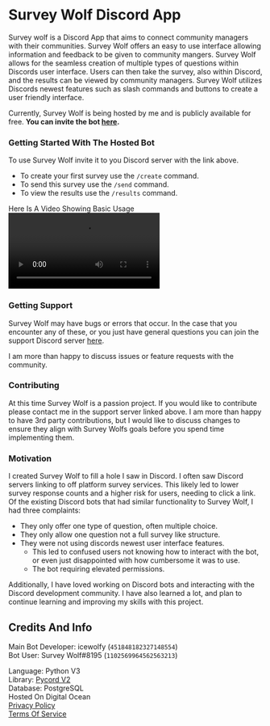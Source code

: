 # Survey Wolf Discord App

Survey wolf is a Discord App that aims to connect community managers with their communities.
Survey Wolf offers an easy to use interface allowing information and feedback to be given to community mangers.
Survey Wolf allows for the seamless creation of multiple types of questions within Discords user interface.
Users can then take the survey, also within Discord, and the results can be viewed by community managers.
Survey Wolf utilizes Discords newest features such as slash commands and buttons to create a user friendly interface. 

Currently, Survey Wolf is being hosted by me and is publicly available for free.
**You can invite the bot 
[here](https://discord.com/api/oauth2/authorize?client_id=1102569964562563213&permissions=18133352303680&scope=bot%20applications.commands).**

### Getting Started With The Hosted Bot
To use Survey Wolf invite it to you Discord server with the link above.
- To create your first survey use the `/create` command.
- To send this survey use the `/send` command.
- To view the results use the `/results` command.

Here Is A Video Showing Basic Usage
![](assets/SurveyWolf%20Example%20Usage.mp4)

### Getting Support
Survey Wolf may have bugs or errors that occur. 
In the case that you encounter any of these, or you just have general questions you can join the support Discord server 
[here](https://discord.gg/f39cJ9D).

I am more than happy to discuss issues or feature requests with the community.

### Contributing
At this time Survey Wolf is a passion project.
If you would like to contribute please contact me in the support server linked above.
I am more than happy to have 3rd party contributions, but I would like to discuss changes to ensure they align with 
Survey Wolfs goals before you spend time implementing them.

### Motivation
I created Survey Wolf to fill a hole I saw in Discord. 
I often saw Discord servers linking to off platform survey services.
This likely led to lower survey response counts and a higher risk for users, needing to click a link.
Of the existing Discord bots that had similar functionality to Survey Wolf, I had three complaints:
- They only offer one type of question, often multiple choice.
- They only allow one question not a full survey like structure.
- They were not using discords newest user interface features.
  - This led to confused users not knowing how to interact with the bot, 
or even just disappointed with how cumbersome it was to use.
  - The bot requiring elevated permissions.

Additionally, I have loved working on Discord bots and interacting with the Discord development community.
I have also learned a lot, and plan to continue learning and improving my skills with this project.

## Credits And Info
Main Bot Developer: icewolfy (`451848182327148554`)<br>
Bot User: Survey Wolf#8195 (`1102569964562563213`)

Language: Python V3<br>Library: [Pycord V2](https://pycord.dev/)<br>Database: PostgreSQL<br>Hosted On Digital Ocean
<br>[Privacy Policy](https://gist.github.com/Icebluewolf/90335bbc4d82d435d437b5da98f71df6)
<br>[Terms Of Service](https://gist.github.com/Icebluewolf/7e73be418408ac48a35deb8045ae2a29)